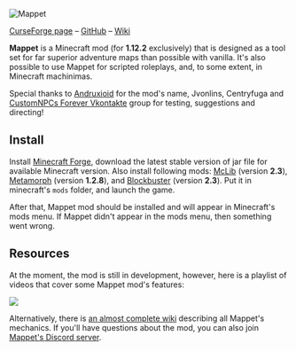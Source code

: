 ![Mappet](https://i.imgur.com/1pvpWDH.png)

[CurseForge page](https://www.curseforge.com/minecraft/mc-mods/mappet) – [GitHub](https://github.com/mchorse/mappet) – [Wiki](https://github.com/mchorse/mappet/wiki) 

**Mappet** is a Minecraft mod (for **1.12.2** exclusively) that is designed as a tool set for far superior adventure maps than possible with vanilla. It's also possible to use Mappet for scripted roleplays, and, to some extent, in Minecraft machinimas.

Special thanks to [Andruxioid](https://www.youtube.com/channel/UCnHOceBjwMyqCR5oYOoNqhQ) for the mod's name, Jvonlins, Centryfuga and [CustomNPCs Forever Vkontakte](https://vk.com/customnpcforever) group for testing, suggestions and directing!

## Install

Install [Minecraft Forge](http://files.minecraftforge.net/), download the latest stable version of jar file for available Minecraft version. Also install following mods: [McLib](https://www.curseforge.com/minecraft/mc-mods/mchorses-mclib) (version **2.3**), [Metamorph](https://www.curseforge.com/minecraft/mc-mods/metamorph) (version **1.2.8**), and [Blockbuster](https://www.curseforge.com/minecraft/mc-mods/blockbuster) (version **2.3**). Put it in minecraft's `mods` folder, and launch the game.

After that, Mappet mod should be installed and will appear in Minecraft's mods menu. If Mappet didn't appear in the mods menu, then something went wrong. 

## Resources

At the moment, the mod is still in development, however, here is a playlist of videos that cover some Mappet mod's features:

<a href="https://youtu.be/kJypWweCnKg?list=PLLnllO8nnzE__n6aLU8WUtfsGL1A62l0z"><img src="https://img.youtube.com/vi/kJypWweCnKg/0.jpg"></a> 

Alternatively, there is [an almost complete wiki](https://github.com/mchorse/mappet/wiki) describing all Mappet's mechanics. If you'll have questions about the mod, you can also join [Mappet's Discord server](https://discord.gg/QhvbgSWpYn).